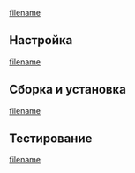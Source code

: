 <pkg :name="'dejagnu'" instsize showsbu2></pkg>

[filename](../shared/test-pkgs.md ':include')

## Настройка

[filename](../packages/dejagnu/configure ':include')

## Сборка и установка

[filename](../packages/dejagnu/install ':include')

## Тестирование

[filename](../packages/dejagnu/test ':include')
<package-script :package="'dejagnu'" :type="'test'"></package-script>

<script>
	new Vue({ el: '#main' })
</script>
